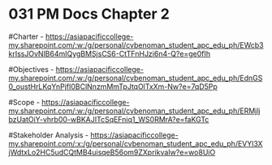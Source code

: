 # 031 PM Docs Chapter 2

#Charter - https://asiapacificcollege-my.sharepoint.com/:w:/g/personal/cvbenoman_student_apc_edu_ph/EWcb3krIssJOvNlB64mIQygBMSjsCS6-CtTFnHJzi6n4-Q?e=ge0fIh

#Objectives - https://asiapacificcollege-my.sharepoint.com/:w:/g/personal/cvbenoman_student_apc_edu_ph/EdnGS0_oustHrLKqYnPjfI0BClNnzmMmTpJtqOlTxXm-Nw?e=7qD5Pp

#Scope - https://asiapacificcollege-my.sharepoint.com/:w:/g/personal/cvbenoman_student_apc_edu_ph/ERMjljbzUatOiY-vhrb00-wBKAJITcSqEFniq1_WS0RMrA?e=faKGTc

#Stakeholder Analysis - https://asiapacificcollege-my.sharepoint.com/:x:/g/personal/cvbenoman_student_apc_edu_ph/EVYl3XjWdtxLo2HC5udCQtMB4uisqeB56om9ZXprikvaIw?e=wo8UiO
